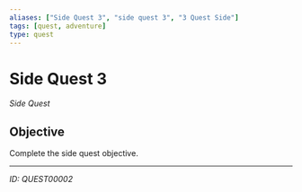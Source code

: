 ```yaml
---
aliases: ["Side Quest 3", "side quest 3", "3 Quest Side"]
tags: [quest, adventure]
type: quest
---
```


# Side Quest 3

*Side Quest*

## Objective
Complete the side quest objective.

---
*ID: QUEST00002*